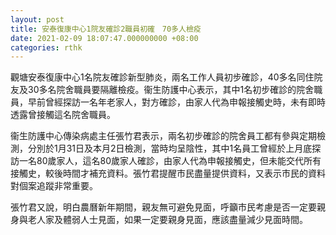 ```yaml
---
layout: post
title: 安泰復康中心1院友確診2職員初確　70多人檢疫　
date: 2021-02-09 18:07:47.000000000 +08:00
categories: rthk
---
```


觀塘安泰復康中心1名院友確診新型肺炎，兩名工作人員初步確診，40多名同住院友及30多名院舍職員要隔離檢疫。衞生防護中心表示，其中1名初步確診的院舍職員，早前曾經探訪一名年老家人，對方確診，由家人代為申報接觸史時，未有即時透露曾接觸這名院舍職員。

衞生防護中心傳染病處主任張竹君表示，兩名初步確診的院舍員工都有參與定期檢測，分別於1月31日及本月2日檢測，當時均呈陰性，其中1名員工曾經於上月底探訪一名80歲家人，這名80歲家人確診，由家人代為申報接觸史，但未能交代所有接觸史，較後時間才補充資料。張竹君提醒市民盡量提供資料，又表示市民的資料對個案追蹤非常重要。

張竹君又說，明白農曆新年期間，親友無可避免見面，呼籲市民考慮是否一定要親身與老人家及體弱人士見面，如果一定要親身見面，應該盡量減少見面時間。
